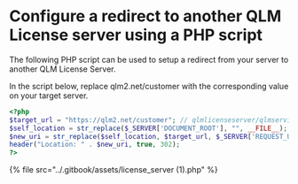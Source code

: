 # Configure a redirect to another QLM License server using a PHP script

The following PHP script can be used to setup a redirect from your server to another QLM License Server.

In the script below, replace qlm2.net/customer with the corresponding value on your target server.

```php
<?php
$target_url = "https://qlm2.net/customer"; // qlmlicenseserver/qlmservice.asmx
$self_location = str_replace($_SERVER['DOCUMENT_ROOT'], "", __FILE__);
$new_uri = str_replace($self_location, $target_url, $_SERVER['REQUEST_URI']);
header("Location: " . $new_uri, true, 302);
?>
```

{% file src="../.gitbook/assets/license_server (1).php" %}
